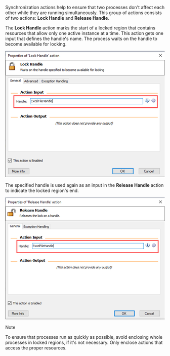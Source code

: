 Synchronization actions help to ensure that two processes don't affect each other while they are running simultaneously. This group of actions consists of two actions: **Lock Handle** and **Release Handle**.

The **Lock Handle** action marks the start of a locked region that contains resources that allow only one active instance at a time. This action gets one input that defines the handle's name. The process waits on the handle to become available for locking.

![The Lock Handle action.](..\media\lock-handle-action.png)

The specified handle is used again as an input in the **Release Handle** action to indicate the locked region's end. 

![The Release Handle action.](..\media\release-handle-action.png)

> [!NOTE]
> To ensure that processes run as quickly as possible, avoid enclosing whole processes in locked regions, if it's not necessary. Only enclose actions that access the proper resources.
